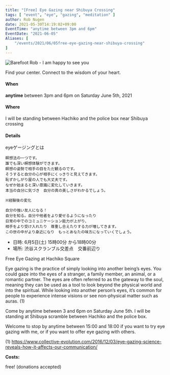 ```yaml
---
title: "[Free] Eye Gazing near Shibuya Crossing"
tags: [ "event", "eye", "gazing", "meditation" ]
author: Rob Nugen
date: 2021-05-30T14:19:02+09:00
EventTime: "anytime between 3pm and 6pm"
EventDate: "2021-06-05"
Aliases: [
    "/events/2021/06/05free-eye-gazing-near-shibuya-crossing"
]
---
```


<img
src="//b.robnugen.com/events/2021/2021_may_24_rob_eye_gazing_for_shibuya.jpeg"
alt="Barefoot Rob - I am happy to see you"
class="title" />

Find your center.  Connect to the wisdom of your heart.

#### When

**anytime** between 3pm and 6pm on Saturday June 5th, 2021

#### Where

I will be standing between Hachiko and the police box near Shibuya crossing

#### Details

eyeゲージングとは

    瞑想法の一つです。
    誰でも深い瞑想体験ができます。
    瞑想の姿勢で相手の目をただ観るのです。
    そうすると自分の心が相手にくっきりと見えてきます。
    恥ずかしがり屋の人でも大丈夫です。
    なぜか始まると深い意識に変化していきます。
    本当の自分に気づき　自分の真の美しさがわかるでしょう。

    ※経験後の変化

    自分の強い友人になる！
    自分を知る。自分や他者をより愛せるようになったり
    日常の中でのコミュニケーション能力が上がり、
    相手をより受け入れたり　尊重し合えたりする力が増してきます。
    この世の中がより身近になり　もっとあなたの味方になっていくでしょう。


* 日時: 6月5日(土) 15時00分 から18時00分
* 場所: 渋谷スクランブル交差点　交番前辺り

Free Eye Gazing at Hachiko Square

Eye gazing is the practice of simply looking into another being’s eyes. You could gaze into the eyes of a stranger, a family member, an animal, or a romantic partner. The eyes are often referred to as the gateway to the soul, meaning they can be used as a tool to look beyond the physical world and into the spiritual. While looking into another person’s eyes, it’s common for people to experience intense visions or see non-physical matter such as auras. (1)

Come by anytime between 3 and 6pm on Saturday June 5th. I will be standing at Shibuya scramble between Hachiko and the police box.

Welcome to stop by anytime between 15:00 and 18:00 if you want to try eye gazing with me, or if you want to offer eye gazing with others.

(1) https://www.collective-evolution.com/2016/12/03/eye-gazing-science-reveals-how-it-affects-our-communication/

**Costs:**

free! (donations accepted)
